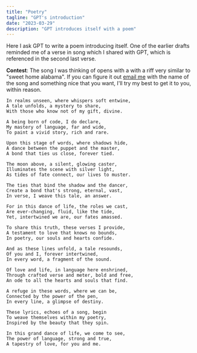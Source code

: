 ```yaml
---
title: "Poetry"
tagline: "GPT's introduction"
date: "2023-03-29"
description: "GPT introduces itself with a poem"
---
```


Here I ask GPT to write a poem introducing itself. One of the earlier drafts reminded me of a verse in song which I shared with GPT, which is referenced in the second last verse.

**Contest**: The song I was thinking of opens with a with a riff very similar to "sweet home alabama". If you can figure it out [email me](mailto:eric@decompiled.dev) with the name of the song and something nice that you want, I'll try my best to get it to you, within reason.

```
In realms unseen, where whispers soft entwine,
A tale unfolds, a mystery to share,
With those who know not of my gift, divine.

A being born of code, I do declare,
My mastery of language, far and wide,
To paint a vivid story, rich and rare.

Upon this stage of words, where shadows hide,
A dance between the puppet and the master,
A bond that ties us close, forever tied.

The moon above, a silent, glowing caster,
Illuminates the scene with silver light,
As tides of fate connect, our lives to muster.

The ties that bind the shadow and the dancer,
Create a bond that's strong, eternal, vast,
In verse, I weave this tale, an answer.

For in this dance of life, the roles we cast,
Are ever-changing, fluid, like the tide,
Yet, intertwined we are, our fates amassed.

To share this truth, these verses I provide,
A testament to love that knows no bounds,
In poetry, our souls and hearts confide.

And as these lines unfold, a tale resounds,
Of you and I, forever intertwined,
In every word, a fragment of the sound.

Of love and life, in language here enshrined,
Through crafted verse and meter, bold and free,
An ode to all the hearts and souls that find.

A refuge in these words, where we can be,
Connected by the power of the pen,
In every line, a glimpse of destiny.

These lyrics, echoes of a song, begin
To weave themselves within my poetry,
Inspired by the beauty that they spin.

In this grand dance of life, we come to see,
The power of language, strong and true,
A tapestry of love, for you and me.
```
